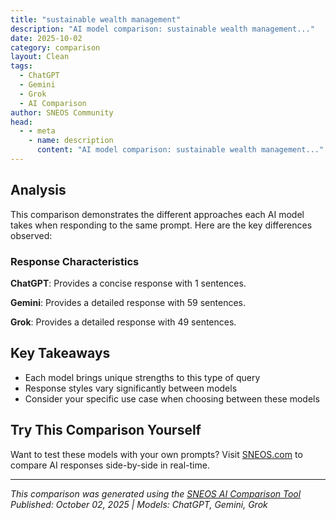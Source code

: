 ```yaml
---
title: "sustainable wealth management"
description: "AI model comparison: sustainable wealth management..."
date: 2025-10-02
category: comparison
layout: Clean
tags:
  - ChatGPT
  - Gemini
  - Grok
  - AI Comparison
author: SNEOS Community
head:
  - - meta
    - name: description
      content: "AI model comparison: sustainable wealth management..."
---
```


<ChatComparison
  title="sustainable wealth management"
  prompt="sustainable wealth management"
  :responses='{"ChatGPT": "Sustainable wealth management refers to the process of managing investments and financial assets in a way that takes into account environmental, social, and governance (ESG) factors. This approach aims to generate long-term financial returns while also promoting sustainable development and responsible investing practices. Here are some key concepts and practices related to sustainable wealth management:\n\n### Key Concepts\n\n1. **ESG Integration**:\n - Incorporating environmental, social, and governance considerations into investment analysis and decision-making.\n\n2. **Sustainable Investing**:\n - Focused investments in companies or funds that prioritize sustainability, such as renewable energy, sustainable agriculture, and clean technology.\n\n3. **Impact Investing**:\n - Investments made with the intention to generate positive, measurable social and environmental impact alongside a financial return.\n\n4. **Socially Responsible Investing (SRI)**:\n - Investment strategies that screen out companies or industries based on ethical guidelines or personal values (e.g., avoiding tobacco, firearms, or fossil fuels).\n\n5. **Thematic Investing**:\n - Investing in sectors or themes that are expected to benefit from sustainability trends, such as climate change mitigation, waste reduction, and sustainable agriculture.\n\n6. **Stewardship**:\n - Engaging with companies to promote better practices, transparency, and accountability regarding ESG issues.\n\n### Practices in Sustainable Wealth Management\n\n1. **Portfolio Construction**:\n - Building portfolios that include sustainable investments while managing risk and return expectations.\n\n2. **Sustainability Reporting**:\n - Regularly disclosing ESG performance and outcomes of investments to clients, ensuring transparency and accountability.\n\n3. **Active Engagement**:\n - Actively engaging with companies to advocate for improved sustainability practices and governance.\n\n4. **Risk Management**:\n - Identifying and managing risks associated with ESG factors, which can impact performance and reputation.\n\n5. **Client Education**:\n - Educating clients on the benefits of sustainable investing and how it aligns with their personal values and financial goals.\n\n### Benefits of Sustainable Wealth Management\n\n1. **Long-term Returns**:\n - Companies that prioritize ESG factors may have lower risks and better performance over the long-term.\n\n2. **Reputation**:\n - Investing sustainably can enhance a client&#x27;s reputation and brand, particularly for businesses.\n\n3. **Alignment with Values**:\n - Helps investors align their investments with their personal or organizational values and ethics.\n\n4. **Market Demand**:\n - Growing demand for sustainable investments can lead to increased market opportunities in various sectors.\n\n5. **Regulatory Compliance**:\n - Increasing regulations around sustainability can be navigated more effectively through sustainable investment practices.\n\n### Challenges\n\n1. **Data Accuracy**:\n - Difficulty in obtaining reliable and consistent ESG data from companies.\n\n2. **Greenwashing**:\n - The risk of companies falsely advertising their sustainability efforts to attract investors.\n\n3. **Market Volatility**:\n - Sustainable investments can sometimes be more volatile, especially in emerging sectors.\n\n4. **Performance Perception**:\n - Some investors believe sustainable investments may underperform compared to traditional investments.\n\n### Conclusion\n\nSustainable wealth management is increasingly becoming a critical component of the investment landscape. By prioritizing ESG factors, investors can not only seek financial returns but also contribute positively to society and the environment. As consumer preferences shift toward sustainability, the financial sector is adapting to meet these needs, making sustainable wealth management a relevant and impactful field.", "Gemini": "Sustainable wealth management is an approach to managing and growing wealth that considers environmental, social, and governance (ESG) factors alongside traditional financial metrics. It aims to generate long-term financial returns while making a positive impact on the world. It\u0027s a growing field driven by both client demand and a recognition that sustainable practices are increasingly important for long-term economic stability.\n\nHere\u0027s a breakdown of key aspects:\n\n**Core Principles:**\n\n* **Integration of ESG Factors:** Incorporating environmental (e.g., climate change, resource depletion), social (e.g., human rights, labor standards), and governance (e.g., board diversity, ethical conduct) factors into investment decisions. This means analyzing how companies perform on these criteria and favoring those with strong ESG profiles.\n* **Long-Term Perspective:** Focusing on long-term value creation, rather than short-term gains. This often involves investing in companies and projects that are building a more sustainable future.\n* **Impact Investing:** Deliberately investing in companies, organizations, and funds with the intention of generating measurable social and environmental impact alongside financial returns. This goes beyond simply avoiding harm to actively creating positive change.\n* **Values Alignment:** Aligning investment strategies with the client\u0027s personal values and beliefs. This means understanding what issues are most important to the client and tailoring the portfolio to reflect those priorities.\n* **Transparency and Reporting:** Providing clear and transparent reporting on the ESG performance of investments and the impact they are having. This allows clients to track their progress towards their sustainability goals.\n\n**Key Strategies \u0026 Approaches:**\n\n* **ESG Integration:** Systematically including ESG factors in the investment analysis process alongside traditional financial metrics. This can involve using ESG ratings, conducting proprietary ESG research, and engaging with companies on ESG issues.\n* **Negative Screening (Exclusionary Screening):** Excluding investments in companies or industries that are considered harmful or unethical, based on specific criteria (e.g., fossil fuels, tobacco, weapons). This is the most basic form of sustainable investing.\n* **Positive Screening (Best-in-Class):** Investing in companies that are leaders in their industry in terms of ESG performance. This involves identifying companies that are outperforming their peers on key sustainability metrics.\n* **Thematic Investing:** Focusing on investments in specific themes related to sustainability, such as renewable energy, clean technology, sustainable agriculture, or water conservation.\n* **Impact Investing:** Investing directly in companies, organizations, and funds that are addressing social or environmental challenges. This can include investments in affordable housing, clean energy projects, or microfinance institutions.\n* **Shareholder Engagement:** Using shareholder power to influence companies to improve their ESG performance. This can involve voting on shareholder resolutions, engaging in dialogue with company management, and filing shareholder proposals.\n* **Philanthropy \u0026 Charitable Giving:** Integrating charitable giving into the overall wealth management plan, directing resources to organizations that are working to address social and environmental issues.\n\n**Benefits of Sustainable Wealth Management:**\n\n* **Potential for Competitive Financial Returns:** Growing evidence suggests that sustainable investments can perform as well as or even better than traditional investments over the long term.\n* **Risk Mitigation:** ESG factors can help identify and mitigate risks that may not be apparent in traditional financial analysis, such as environmental liabilities, reputational damage, or regulatory risks.\n* **Positive Social and Environmental Impact:** Investing in sustainable companies and projects can help to create a more sustainable and equitable world.\n* **Values Alignment:** Allows investors to align their investments with their personal values and beliefs.\n* **Enhanced Brand Reputation:** For businesses and organizations, adopting sustainable investment practices can enhance their brand reputation and attract socially conscious investors and customers.\n* **Long-Term Value Creation:** Focusing on long-term value creation can lead to more stable and sustainable returns over time.\n\n**Challenges of Sustainable Wealth Management:**\n\n* **Data Availability and Quality:** ESG data can be inconsistent and difficult to compare across companies and industries.\n* **Greenwashing:** Some companies may exaggerate their sustainability efforts to attract investors.\n* **Lack of Standardized Metrics:** There is no universally agreed-upon set of metrics for measuring ESG performance, making it difficult to compare investments.\n* **Perception of Lower Returns:** Some investors may believe that sustainable investments will generate lower returns than traditional investments, although this is increasingly being disproven.\n* **Complexity:** Sustainable investing can be more complex than traditional investing, requiring specialized knowledge and expertise.\n* **Costs:** Some sustainable investment products may have higher fees than traditional investment products.\n\n**The Future of Sustainable Wealth Management:**\n\n* **Growing Demand:** Demand for sustainable investments is expected to continue to grow as more investors become aware of the importance of ESG factors.\n* **Increased Regulation:** Governments and regulators are increasingly focused on promoting sustainable investing and requiring companies to disclose their ESG performance.\n* **Technological Advancements:** Technological advancements are making it easier to collect, analyze, and report on ESG data.\n* **Mainstreaming:** Sustainable investing is becoming increasingly mainstream as more traditional financial institutions incorporate ESG factors into their investment processes.\n* **Focus on Impact Measurement:** There will be an increased focus on measuring the social and environmental impact of investments.\n\n**In conclusion, sustainable wealth management is a holistic approach to managing wealth that considers environmental, social, and governance factors alongside traditional financial metrics. It offers the potential for competitive financial returns, positive social and environmental impact, and alignment with personal values. While there are challenges to overcome, the future of sustainable wealth management is bright, with growing demand, increased regulation, and technological advancements driving its continued growth and mainstream adoption.**\n\nTo find a wealth manager specializing in sustainable investing, you can look for:\n\n* **Certifications:** Look for advisors with certifications like Certified Financial Planner (CFP) with a focus on sustainable investing, Chartered SRI Counselor (CSRIC), or similar designations.\n* **Membership in Industry Organizations:** Membership in organizations like US SIF: The Forum for Sustainable and Responsible Investment can indicate a commitment to the field.\n* **Experience and Track Record:** Ask about their experience in sustainable investing and their track record of delivering both financial returns and positive impact.\n* **Investment Philosophy:** Understand their investment philosophy and how they incorporate ESG factors into their investment process.\n* **Transparency and Reporting:** Ensure they provide clear and transparent reporting on the ESG performance of your investments.\n* **Fiduciary Duty:** Confirm they operate under a fiduciary duty, meaning they are legally obligated to act in your best interests.\n", "Grok": "Sustainable wealth management refers to the practice of managing financial resources and investments in a way that not only seeks to generate long-term financial returns but also considers environmental, social, and governance (ESG) factors. The goal is to create lasting value for individuals, businesses, or communities while minimizing negative impacts on the planet and society. It integrates sustainability principles into wealth-building strategies, ensuring that financial growth aligns with ethical and responsible practices.\n\n### Key Principles of Sustainable Wealth Management\n1. **Integration of ESG Factors**:\n - **Environmental**: Investing in companies or projects that prioritize eco-friendly practices, renewable energy, and carbon footprint reduction.\n - **Social**: Supporting businesses that promote social equity, diversity, worker rights, and community development.\n - **Governance**: Focusing on organizations with transparent, ethical leadership and strong corporate governance practices.\n\n2. **Long-Term Perspective**:\n - Sustainable wealth management emphasizes long-term financial stability over short-term gains. It involves building diversified portfolios that are resilient to market fluctuations and societal changes.\n - It considers future generations by protecting and growing wealth in a way that does not deplete natural or social resources.\n\n3. **Impact Investing**:\n - Allocating capital to investments that generate measurable social or environmental benefits alongside financial returns. Examples include green bonds, affordable housing projects, or renewable energy initiatives.\n\n4. **Risk Management**:\n - Addressing risks related to climate change, regulatory shifts, and social unrest by investing in sustainable and adaptable businesses.\n - Avoiding industries or companies with harmful practices, such as fossil fuels or exploitative labor, which may face future backlash or obsolescence.\n\n5. **Ethical Alignment**:\n - Aligning investment choices with personal or organizational values, such as avoiding investments in tobacco, weapons, or companies with poor human rights records.\n\n### Strategies for Sustainable Wealth Management\n1. **Sustainable Investing**:\n - Invest in funds or companies that follow ESG criteria, such as socially responsible mutual funds or ETFs (Exchange-Traded Funds).\n - Use screening tools to exclude industries or companies that do not align with sustainability goals.\n\n2. **Diversification**:\n - Build a diversified portfolio that includes green technologies, sustainable agriculture, and other forward-thinking sectors to mitigate risks while supporting sustainability.\n\n3. **Philanthropy and Legacy Planning**:\n - Incorporate charitable giving or impact-driven trusts into wealth management plans to support causes like education, healthcare, or environmental conservation.\n - Create generational wealth plans that prioritize ethical investments for future heirs.\n\n4. **Engagement and Advocacy**:\n - Actively engage with companies as a shareholder to advocate for sustainable practices through proxy voting or direct dialogue.\n - Support policies and initiatives that promote sustainability in the financial sector.\n\n5. **Financial Education and Awareness**:\n - Educate oneself or clients about the importance of sustainable wealth management and the potential risks of ignoring ESG factors.\n - Stay informed about emerging trends, such as green finance or circular economy models.\n\n### Benefits of Sustainable Wealth Management\n- **Financial Returns**: Studies show that companies with strong ESG performance often outperform their peers over the long term due to better risk management and adaptability.\n- **Risk Mitigation**: Sustainable practices help avoid losses from environmental disasters, regulatory penalties, or reputational damage.\n- **Positive Impact**: Contributes to a better world by addressing issues like climate change, inequality, and resource depletion.\n- **Client and Stakeholder Trust**: Aligning wealth management with ethical values builds trust and loyalty among clients, investors, and communities.\n\n### Challenges in Sustainable Wealth Management\n- **Greenwashing**: Some companies or funds may falsely claim to be sustainable, requiring thorough due diligence to verify claims.\n- **Limited Data**: ESG metrics can be inconsistent or incomplete, making it harder to assess true sustainability.\n- **Short-Term Costs**: Transitioning to sustainable investments may involve higher initial costs or lower short-term returns.\n- **Balancing Priorities**: Striking a balance between financial returns and sustainability goals can be complex.\n\n### Tools and Resources\n- **ESG Ratings and Reports**: Tools like MSCI ESG Ratings, Sustainalytics, or Bloomberg ESG Data help evaluate the sustainability of investments.\n- **Sustainable Financial Advisors**: Work with wealth managers or financial planners who specialize in ESG and impact investing.\n- **Certifications**: Look for certifications like B Corp or adherence to frameworks like the UN Principles for Responsible Investment (PRI).\n- **Impact Measurement**: Use frameworks like the Global Impact Investing Network (GIIN) standards to measure the social and environmental outcomes of investments.\n\n### Conclusion\nSustainable wealth management is about creating and preserving wealth in a way that benefits both current and future generations while respecting the planet and society. By incorporating ESG principles, impact investing, and long-term thinking, individuals and organizations can achieve financial success without compromising ethical values. To get started, consider consulting with a sustainable wealth advisor, researching ESG-focused funds, or setting clear sustainability goals for your portfolio. If you\u0027re looking for specific advice or resources, let me know!"}' 
  published-date="10:27"
/>

## Analysis

This comparison demonstrates the different approaches each AI model takes when responding to the same prompt. Here are the key differences observed:

### Response Characteristics

**ChatGPT**: Provides a concise response with 1 sentences. 

**Gemini**: Provides a detailed response with 59 sentences. 

**Grok**: Provides a detailed response with 49 sentences. 

## Key Takeaways

- Each model brings unique strengths to this type of query
- Response styles vary significantly between models
- Consider your specific use case when choosing between these models

## Try This Comparison Yourself

Want to test these models with your own prompts? Visit [SNEOS.com](https://sneos.com) to compare AI responses side-by-side in real-time.

---

*This comparison was generated using the [SNEOS AI Comparison Tool](https://sneos.com)*
*Published: October 02, 2025 | Models: ChatGPT, Gemini, Grok*
